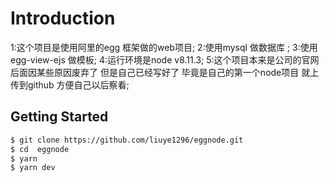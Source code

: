 # Introduction

1:这个项目是使用阿里的egg 框架做的web项目;
2:使用mysql 做数据库 ;
3:使用egg-view-ejs 做模板;
4:运行环境是node v8.11.3;
5:这个项目本来是公司的官网 后面因某些原因废弃了 但是自己已经写好了  毕竟是自己的第一个node项目 就上传到github 方便自己以后察看;


## Getting Started

```bash
$ git clone https://github.com/liuye1296/eggnode.git
$ cd  eggnode
$ yarn 
$ yarn dev
```
